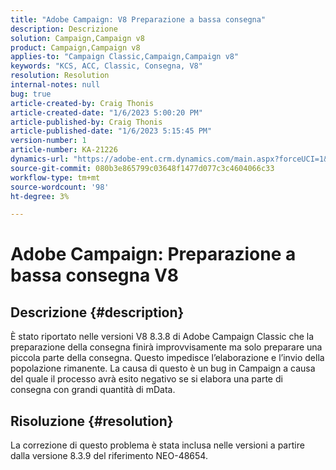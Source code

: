 ```yaml
---
title: "Adobe Campaign: V8 Preparazione a bassa consegna"
description: Descrizione
solution: Campaign,Campaign v8
product: Campaign,Campaign v8
applies-to: "Campaign Classic,Campaign,Campaign v8"
keywords: "KCS, ACC, Classic, Consegna, V8"
resolution: Resolution
internal-notes: null
bug: true
article-created-by: Craig Thonis
article-created-date: "1/6/2023 5:00:20 PM"
article-published-by: Craig Thonis
article-published-date: "1/6/2023 5:15:45 PM"
version-number: 1
article-number: KA-21226
dynamics-url: "https://adobe-ent.crm.dynamics.com/main.aspx?forceUCI=1&pagetype=entityrecord&etn=knowledgearticle&id=dea8e698-e38d-ed11-81ac-6045bd006149"
source-git-commit: 080b3e865799c03648f1477d077c3c4604066c33
workflow-type: tm+mt
source-wordcount: '98'
ht-degree: 3%

---
```


# Adobe Campaign: Preparazione a bassa consegna V8

## Descrizione {#description}


È stato riportato nelle versioni V8 8.3.8 di Adobe Campaign Classic che la preparazione della consegna finirà improvvisamente ma solo preparare una piccola parte della consegna. Questo impedisce l’elaborazione e l’invio della popolazione rimanente. La causa di questo è un bug in Campaign a causa del quale il processo avrà esito negativo se si elabora una parte di consegna con grandi quantità di mData.


## Risoluzione {#resolution}


La correzione di questo problema è stata inclusa nelle versioni a partire dalla versione 8.3.9 del riferimento NEO-48654.
